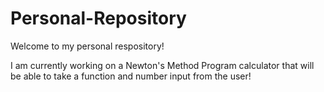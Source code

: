 # Personal-Repository
Welcome to my personal respository!

I am currently working on a Newton's Method Program calculator that will be able to take a function and number input from the user!
